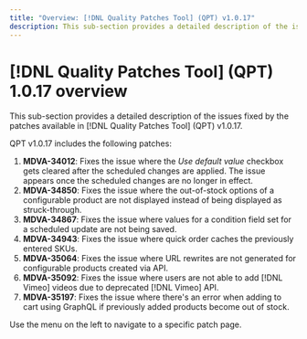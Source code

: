 ```yaml
---
title: "Overview: [!DNL Quality Patches Tool] (QPT) v1.0.17"
description: This sub-section provides a detailed description of the issues fixed by the patches available in [!DNL Quality Patches Tool] (QPT) v1.0.17.
---
```

# [!DNL Quality Patches Tool] (QPT) 1.0.17 overview

This sub-section provides a detailed description of the issues fixed by the patches available in [!DNL Quality Patches Tool] (QPT) v1.0.17.

QPT v1.0.17 includes the following patches:

1. **MDVA-34012**: Fixes the issue where the *Use default value* checkbox gets cleared after the scheduled changes are applied. The issue appears once the scheduled changes are no longer in effect.
1. **MDVA-34850**: Fixes the issue where the out-of-stock options of a configurable product are not displayed instead of being displayed as struck-through.
1. **MDVA-34867**: Fixes the issue where values for a condition field set for a scheduled update are not being saved.
1. **MDVA-34943**: Fixes the issue where quick order caches the previously entered SKUs.
1. **MDVA-35064**: Fixes the issue where URL rewrites are not generated for configurable products created via API.
1. **MDVA-35092**: Fixes the issue where users are not able to add [!DNL Vimeo] videos due to deprecated [!DNL Vimeo] API.
1. **MDVA-35197**: Fixes the issue where there's an error when adding to cart using GraphQL if previously added products become out of stock.

Use the menu on the left to navigate to a specific patch page.

